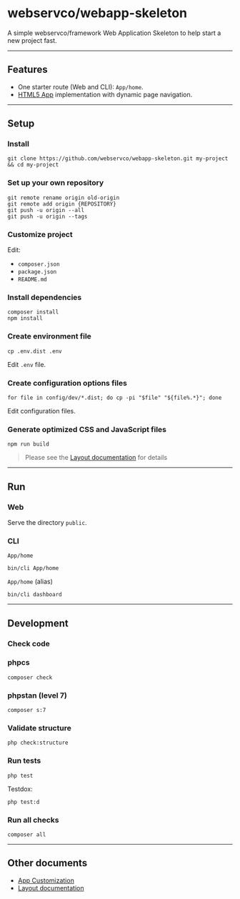 # webservco/webapp-skeleton

A simple webservco/framework Web Application Skeleton to help start a new project fast.

---

## Features
- One starter route (Web and CLI): `App/home`.
- [HTML5 App](https://github.com/webservco/html5-app) implementation with dynamic page navigation.

---

## Setup

### Install
```
git clone https://github.com/webservco/webapp-skeleton.git my-project && cd my-project
```
### Set up your own repository
```
git remote rename origin old-origin
git remote add origin {REPOSITORY}
git push -u origin --all
git push -u origin --tags
```

### Customize project
Edit:
- `composer.json`
- `package.json`
- `README.md`

### Install dependencies
```
composer install
npm install
```

### Create environment file
```
cp .env.dist .env
```
Edit `.env` file.

### Create configuration options files
```
for file in config/dev/*.dist; do cp -pi "$file" "${file%.*}"; done
```
Edit configuration files.

### Generate optimized CSS and JavaScript files
```
npm run build
```
> Please see the [Layout documentation](/docs/Layout.md) for details

---

## Run

### Web
Serve the directory `public`.

### CLI
`App/home`
```
bin/cli App/home
```
`App/home` (alias)
```
bin/cli dashboard
```

---

## Development

### Check code

### phpcs
```
composer check

```

### phpstan (level 7)
```
composer s:7
```

### Validate structure
```
php check:structure
```

### Run tests
```
php test
```
Testdox:
```
php test:d
```

### Run all checks
```
composer all
```

---

## Other documents
- [App Customization](/docs/Customization.md)
- [Layout documentation](/docs/Layout.md)
